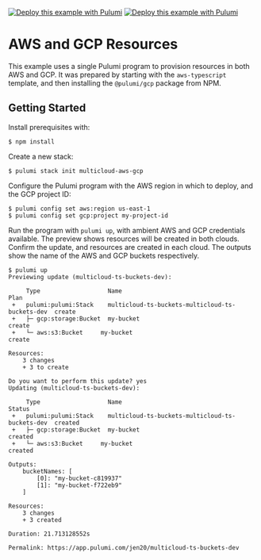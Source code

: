 [![Deploy this example with Pulumi](https://www.pulumi.com/images/deploy-with-pulumi/dark.svg)](https://app.pulumi.com/new?template=https://github.com/pulumi/examples/blob/master/multicloud-ts-buckets/README.md#gh-light-mode-only)
[![Deploy this example with Pulumi](https://get.pulumi.com/new/button-light.svg)](https://app.pulumi.com/new?template=https://github.com/pulumi/examples/blob/master/multicloud-ts-buckets/README.md#gh-dark-mode-only)

# AWS and GCP Resources

This example uses a single Pulumi program to provision resources in both AWS and GCP. It was
prepared by starting with the `aws-typescript` template, and then installing the `@pulumi/gcp`
package from NPM.

## Getting Started

Install prerequisites with:

```shell
$ npm install
```

Create a new stack:

```shell
$ pulumi stack init multicloud-aws-gcp
```

Configure the Pulumi program with the AWS region in which to deploy, and the GCP project ID:

```shell
$ pulumi config set aws:region us-east-1
$ pulumi config set gcp:project my-project-id
```

Run the program with `pulumi up`, with ambient AWS and GCP credentials available. The preview shows
resources will be created in both clouds. Confirm the update, and resources are created in each
cloud. The outputs show the name of the AWS and GCP buckets respectively.

```shell
$ pulumi up
Previewing update (multicloud-ts-buckets-dev):

     Type                   Name                                             Plan
 +   pulumi:pulumi:Stack    multicloud-ts-buckets-multicloud-ts-buckets-dev  create
 +   ├─ gcp:storage:Bucket  my-bucket                                        create
 +   └─ aws:s3:Bucket     my-bucket                                        create

Resources:
    3 changes
    + 3 to create

Do you want to perform this update? yes
Updating (multicloud-ts-buckets-dev):

     Type                   Name                                             Status
 +   pulumi:pulumi:Stack    multicloud-ts-buckets-multicloud-ts-buckets-dev  created
 +   ├─ gcp:storage:Bucket  my-bucket                                        created
 +   └─ aws:s3:Bucket     my-bucket                                        created

Outputs:
    bucketNames: [
        [0]: "my-bucket-c819937"
        [1]: "my-bucket-f722eb9"
    ]

Resources:
    3 changes
    + 3 created

Duration: 21.713128552s

Permalink: https://app.pulumi.com/jen20/multicloud-ts-buckets-dev
```
